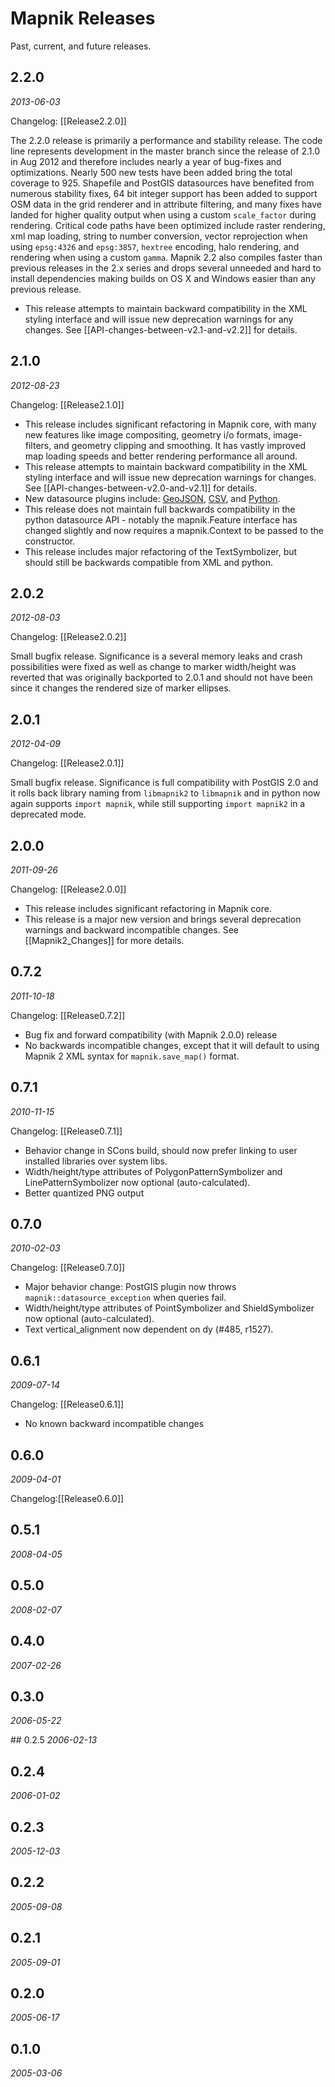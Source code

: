 # Mapnik Releases

Past, current, and future releases.

## 2.2.0
_2013-06-03_

Changelog: [[Release2.2.0]]

The 2.2.0 release is primarily a performance and stability release. The code line represents development in the master branch since the release of 2.1.0 in Aug 2012 and therefore includes nearly a year of bug-fixes and optimizations. Nearly 500 new tests have been added bring the total coverage to 925. Shapefile and PostGIS datasources have benefited from numerous stability fixes, 64 bit integer support has been added to support OSM data in the grid renderer and in attribute filtering, and many fixes have landed for higher quality output when using a custom `scale_factor` during rendering. Critical code paths have been optimized include raster rendering, xml map loading, string to number conversion, vector reprojection when using `epsg:4326` and `epsg:3857`, `hextree` encoding, halo rendering, and rendering when using a custom `gamma`. Mapnik 2.2 also compiles faster than previous releases in the 2.x series and drops several unneeded and hard to install dependencies making builds on OS X and Windows easier than any previous release.

* This release attempts to maintain backward compatibility in the XML styling interface and will issue new deprecation warnings for any changes. See [[API-changes-between-v2.1-and-v2.2]] for details.

## 2.1.0
_2012-08-23_

Changelog: [[Release2.1.0]]

* This release includes significant refactoring in Mapnik core, with many new features like image compositing, geometry i/o formats, image-filters, and geometry clipping and smoothing. It has vastly improved map loading speeds and better rendering performance all around.
* This release attempts to maintain backward compatibility in the XML styling interface and will issue new deprecation warnings for changes. See [[API-changes-between-v2.0-and-v2.1]] for details.
* New datasource plugins include: [GeoJSON](https://github.com/mapnik/mapnik/wiki/GeoJSON-Plugin), [CSV](https://github.com/mapnik/mapnik/wiki/CSV-Plugin), and [Python](https://github.com/mapnik/mapnik/wiki/Python-Plugin).
* This release does not maintain full backwards compatibility in the python datasource API - notably the mapnik.Feature interface has changed slightly and now requires a mapnik.Context to be passed to the constructor.
* This release includes major refactoring of the TextSymbolizer, but should still be backwards compatible from XML and python.

## 2.0.2
_2012-08-03_

Changelog: [[Release2.0.2]]

Small bugfix release. Significance is a several memory leaks and crash possibilities were fixed as well as change to marker width/height was reverted that was originally backported to 2.0.1 and should not have been since it changes the rendered size of marker ellipses.

## 2.0.1
_2012-04-09_

Changelog: [[Release2.0.1]]

Small bugfix release. Significance is full compatibility with PostGIS 2.0 and it rolls back library naming from `libmapnik2` to `libmapnik` and in python now again supports `import mapnik`, while still supporting `import mapnik2` in a deprecated mode.

## 2.0.0
_2011-09-26_

Changelog: [[Release2.0.0]]

* This release includes significant refactoring in Mapnik core.
* This release is a major new version and brings several deprecation warnings and backward incompatible changes. See [[Mapnik2_Changes]] for more details. 

## 0.7.2
_2011-10-18_

Changelog: [[Release0.7.2]]

* Bug fix and forward compatibility (with Mapnik 2.0.0) release
* No backwards incompatible changes, except that it will default to using Mapnik 2 XML syntax for `mapnik.save_map()` format.

## 0.7.1
_2010-11-15_

Changelog: [[Release0.7.1]]

* Behavior change in SCons build, should now prefer linking to user installed libraries over system libs.
* Width/height/type attributes of PolygonPatternSymbolizer and LinePatternSymbolizer now optional (auto-calculated).
* Better quantized PNG output

## 0.7.0
_2010-02-03_

Changelog: [[Release0.7.0]]

* Major behavior change: PostGIS plugin now throws `mapnik::datasource_exception` when queries fail.
* Width/height/type attributes of PointSymbolizer and ShieldSymbolizer now optional (auto-calculated).
* Text vertical_alignment now dependent on dy (#485, r1527).

## 0.6.1
_2009-07-14_

Changelog: [[Release0.6.1]]
 
 * No known backward incompatible changes

## 0.6.0
_2009-04-01_

Changelog:[[Release0.6.0]]

## 0.5.1
_2008-04-05_

## 0.5.0 
_2008-02-07_

## 0.4.0
_2007-02-26_

## 0.3.0
_2006-05-22_

## 0.2.5
_2006-02-13_

## 0.2.4
_2006-01-02_

## 0.2.3 
_2005-12-03_

## 0.2.2
_2005-09-08_

## 0.2.1
_2005-09-01_

## 0.2.0
_2005-06-17_

## 0.1.0
_2005-03-06_
